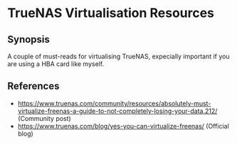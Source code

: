 # TrueNAS Virtualisation Resources

## Synopsis

A couple of must-reads for virtualising TrueNAS, expecially important if you are using a HBA card like myself.

## References

* https://www.truenas.com/community/resources/absolutely-must-virtualize-freenas-a-guide-to-not-completely-losing-your-data.212/ (Community post)
* https://www.truenas.com/blog/yes-you-can-virtualize-freenas/ (Official blog)